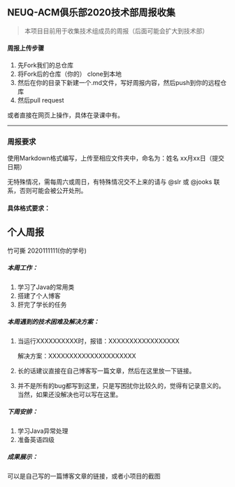 ## NEUQ-ACM俱乐部2020技术部周报收集

> 本项目目前用于收集技术组成员的周报（后面可能会扩大到技术部）

#### 周报上传步骤

1. 先Fork我们的总仓库
2. 将Fork后的仓库（你的） clone到本地
3. 然后在你的目录下新建一个.md文件，写好周报内容，然后push到你的远程仓库
4. 然后pull request

或者直接在网页上操作，具体在录课中有。

---



### 周报要求

使用Markdown格式编写，上传至相应文件夹中，命名为：姓名 xx月xx日（提交日期）

无特殊情况，需每周六或周日，有特殊情况交不上来的请与 @slr 或 @jooks 联系，否则可能会被公开处刑。

#### 具体格式要求：



## 个人周报

竹可撕 2020111111(你的学号)



##### 本周工作：

1. 学习了Java的常用类
2. 搭建了个人博客
3. 肝完了学长的任务

##### 本周遇到的技术困难及解决方案：

1. 当运行XXXXXXXXXX时，报错：XXXXXXXXXXXXXXXXX

   解决方案：XXXXXXXXXXXXXXXXXXXXX

2. 长的话建议直接在自己博客写一篇文章，然后在这里放一下链接。

3. 并不是所有的bug都写到这里，只是写困扰你比较久的，觉得有记录意义的。当然，如果还没解决也可以写在这里。

##### 下周安排：

1. 学习Java异常处理
2. 准备英语四级

##### 成果展示：

可以是自己写的一篇博客文章的链接，或者小项目的截图
